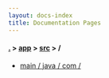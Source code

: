 ```yaml
---
layout: docs-index
title: Documentation Pages
---
```

#### [.](./../../index) > [app](./../index) > [src](./index) > **/**

- [main / java / com / ](main/java/com/)
